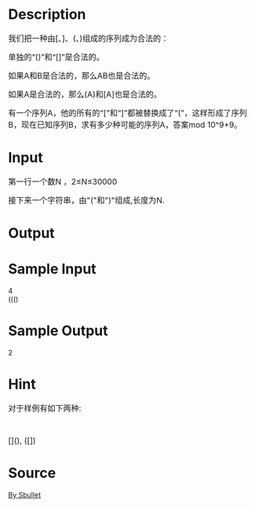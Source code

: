 
# Description

<div class="content"><p><span style="font-size: medium">我们把一种由[、]、(、)组成的序列成为合法的：</span></p>
<p><span style="font-size: medium">单独的“()”和“[]”是合法的。</span></p>
<p><span style="font-size: medium">如果A和B是合法的，那么AB也是合法的。</span></p>
<p><span style="font-size: medium">如果A是合法的，那么(A)和[A]也是合法的。</span></p>
<p><span style="font-size: medium">有一个序列A，他的所有的“[”和“]”都被替换成了“(”，这样形成了序列B，现在已知序列B，求有多少种可能的序列A，答案mod 10^9+9。</span></p></div>

# Input

<div class="content"><p><span style="font-size: medium">第一行一个数N ，2≤N≤30000</span></p>
<p><span style="font-size: medium">接下来一个字符串，由&#34;(&#34;和&#34;)&#34;组成,长度为N.</span></p></div>

# Output

<div class="content"></div>

# Sample Input

<div class="content"><span class="sampledata">4 <br/>
((() </span></div>

# Sample Output

<div class="content"><span class="sampledata">2</span></div>

# Hint

<div class="content"><p></p><p><span style="font-size: medium">对于样例有如下两种:</span></p><br/>
<p><span style="font-size: medium">[](), ([]) </span></p><p></p></div>

# Source

<div class="content"><p><a href="problemset.php?search=By Sbullet">By Sbullet</a></p></div>

